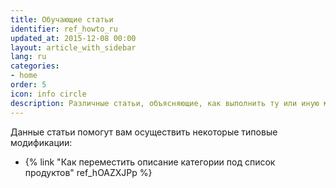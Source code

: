 ```yaml
---
title: Обучающие статьи
identifier: ref_howto_ru
updated_at: 2015-12-08 00:00
layout: article_with_sidebar
lang: ru
categories:
- home
order: 5
icon: info circle
description: Различные статьи, объясняющие, как выполнить ту или иную модификацию
---
```


Данные статьи помогут вам осуществить некоторые типовые модификации:

*   {% link "Как переместить описание категории под список продуктов" ref_hOAZXJPp %}